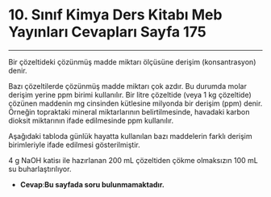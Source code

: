 # 10. Sınıf Kimya Ders Kitabı Meb Yayınları Cevapları Sayfa 175

---

Bir çözeltideki çözünmüş madde miktarı ölçüsüne derişim (konsantrasyon) denir.

 Bazı çözeltilerde çözünmüş madde miktarı çok azdır. Bu durumda molar derişim yerine ppm birimi kullanılır. Bir litre çözeltide (veya 1 kg çözeltide) çözünen maddenin mg cinsinden kütlesine milyonda bir derişim (ppm) denir. Örneğin topraktaki mineral miktarlarının belirtilmesinde, havadaki karbon dioksit miktarının ifade edilmesinde ppm kullanılır.

 Aşağıdaki tabloda günlük hayatta kullanılan bazı maddelerin farklı derişim birimleriyle ifade edilmesi gösterilmiştir.

4 g NaOH katisı ile hazırlanan 200 mL çözeltiden çökme olmaksızın 100 mL su buharlaştırılıyor.

-   **Cevap**:**Bu sayfada soru bulunmamaktadır.**
